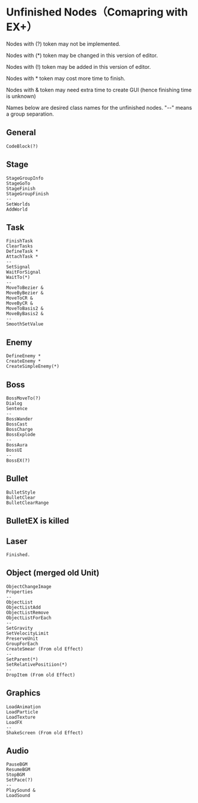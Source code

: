 # Unfinished Nodes（Comapring with EX+）

Nodes with (?) token may not be implemented.

Nodes with (*) token may be changed in this version of editor.

Nodes with (!) token may be added in this version of editor.


Nodes with * token may cost more time to finish.

Nodes with & token may need extra time to create GUI (hence finishing time is unknown)


Names below are desired class names for the unfinished nodes.
"--" means a group separation.

## General
	CodeBlock(?)

## Stage
	StageGroupInfo
	StageGoTo
	StageFinish
	StageGroupFinish
	--
	SetWorlds
	AddWorld

## Task
	FinishTask
	ClearTasks
	DefineTask *
	AttachTask *
	--
	SetSignal
	WaitForSignal
	WaitTo(*)
	--
	MoveToBezier &
	MoveByBezier &
	MoveToCR &
	MoveByCR &
	MoveToBasis2 &
	MoveByBasis2 &
	--
	SmoothSetValue

## Enemy
	DefineEnemy *
	CreateEnemy *
	CreateSimpleEnemy(*)

## Boss
	BossMoveTo(?)
	Dialog
	Sentence
	--
	BossWander
	BossCast
	BossCharge
	BossExplode
	--
	BossAura
	BossUI
	--
	BossEX(?)

## Bullet
	BulletStyle
	BulletClear
	BulletClearRange

## BulletEX is killed

## Laser
	Finished.

## Object (merged old Unit)
	ObjectChangeImage
	Properties
	--
	ObjectList
	ObjectListAdd
	ObjectListRemove
	ObjectListForEach
	--
	SetGravity
	SetVelocityLimit
	PreserveUnit
	GroupForEach
	CreateSmear (From old Effect)
	--
	SetParent(*)
	SetRelativePositiion(*)
	--
	DropItem (From old Effect)

## Graphics
	LoadAnimation
	LoadParticle
	LoadTexture
	LoadFX
	--
	ShakeScreen (From old Effect)

## Audio
	PauseBGM
	ResumeBGM
	StopBGM
	SetPace(?)
	--
	PlaySound &
	LoadSound
